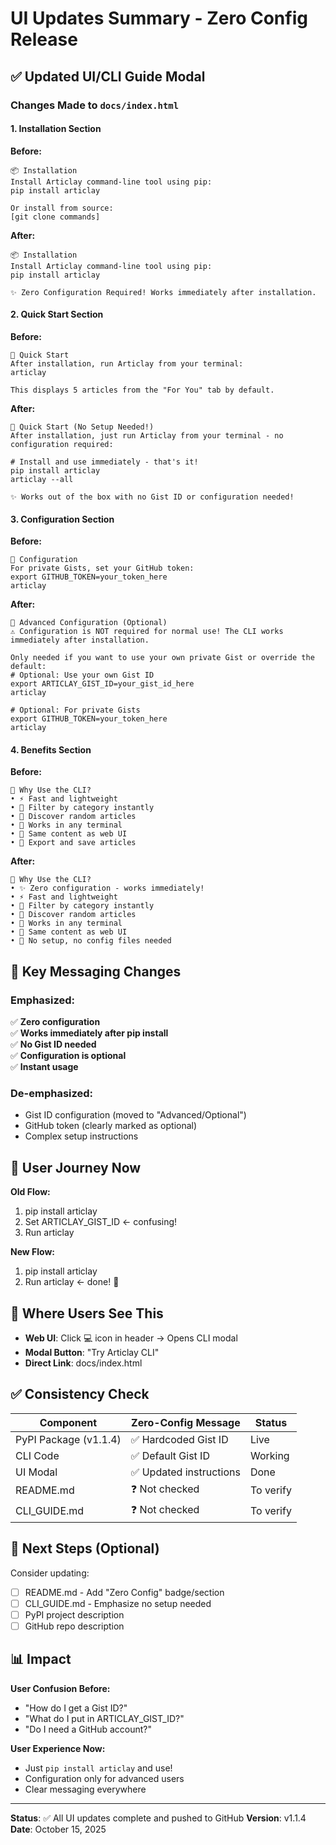 # UI Updates Summary - Zero Config Release

## ✅ Updated UI/CLI Guide Modal

### Changes Made to `docs/index.html`

#### 1. **Installation Section**
**Before:**
```
📦 Installation
Install Articlay command-line tool using pip:
pip install articlay

Or install from source:
[git clone commands]
```

**After:**
```
📦 Installation
Install Articlay command-line tool using pip:
pip install articlay

✨ Zero Configuration Required! Works immediately after installation.
```

#### 2. **Quick Start Section**
**Before:**
```
🚀 Quick Start
After installation, run Articlay from your terminal:
articlay

This displays 5 articles from the "For You" tab by default.
```

**After:**
```
🚀 Quick Start (No Setup Needed!)
After installation, just run Articlay from your terminal - no configuration required:

# Install and use immediately - that's it!
pip install articlay
articlay --all

✨ Works out of the box with no Gist ID or configuration needed!
```

#### 3. **Configuration Section**
**Before:**
```
🔧 Configuration
For private Gists, set your GitHub token:
export GITHUB_TOKEN=your_token_here
articlay
```

**After:**
```
🔧 Advanced Configuration (Optional)
⚠️ Configuration is NOT required for normal use! The CLI works immediately after installation.

Only needed if you want to use your own private Gist or override the default:
# Optional: Use your own Gist ID
export ARTICLAY_GIST_ID=your_gist_id_here
articlay

# Optional: For private Gists
export GITHUB_TOKEN=your_token_here
articlay
```

#### 4. **Benefits Section**
**Before:**
```
🌟 Why Use the CLI?
• ⚡ Fast and lightweight
• 🎯 Filter by category instantly
• 🎲 Discover random articles
• 📱 Works in any terminal
• 🔄 Same content as web UI
• 💾 Export and save articles
```

**After:**
```
🌟 Why Use the CLI?
• ✨ Zero configuration - works immediately!
• ⚡ Fast and lightweight
• 🎯 Filter by category instantly
• 🎲 Discover random articles
• 📱 Works in any terminal
• 🔄 Same content as web UI
• 💾 No setup, no config files needed
```

## 📍 Key Messaging Changes

### Emphasized:
✅ **Zero configuration**  
✅ **Works immediately after pip install**  
✅ **No Gist ID needed**  
✅ **Configuration is optional**  
✅ **Instant usage**

### De-emphasized:
- Gist ID configuration (moved to "Advanced/Optional")
- GitHub token (clearly marked as optional)
- Complex setup instructions

## 🎯 User Journey Now

**Old Flow:**
1. pip install articlay
2. Set ARTICLAY_GIST_ID ← confusing!
3. Run articlay

**New Flow:**
1. pip install articlay
2. Run articlay ← done! 🎉

## 📱 Where Users See This

- **Web UI**: Click 💻 icon in header → Opens CLI modal
- **Modal Button**: "Try Articlay CLI"
- **Direct Link**: docs/index.html

## ✅ Consistency Check

| Component | Zero-Config Message | Status |
|-----------|-------------------|--------|
| PyPI Package (v1.1.4) | ✅ Hardcoded Gist ID | Live |
| CLI Code | ✅ Default Gist ID | Working |
| UI Modal | ✅ Updated instructions | Done |
| README.md | ❓ Not checked | To verify |
| CLI_GUIDE.md | ❓ Not checked | To verify |

## 🚀 Next Steps (Optional)

Consider updating:
- [ ] README.md - Add "Zero Config" badge/section
- [ ] CLI_GUIDE.md - Emphasize no setup needed
- [ ] PyPI project description
- [ ] GitHub repo description

## 📊 Impact

**User Confusion Before:**
- "How do I get a Gist ID?"
- "What do I put in ARTICLAY_GIST_ID?"
- "Do I need a GitHub account?"

**User Experience Now:**
- Just `pip install articlay` and use!
- Configuration only for advanced users
- Clear messaging everywhere

---

**Status**: ✅ All UI updates complete and pushed to GitHub
**Version**: v1.1.4
**Date**: October 15, 2025
